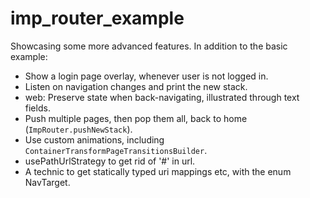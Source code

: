 # imp_router_example

Showcasing some more advanced features. In addition to the basic example:

- Show a login page overlay, whenever user is not logged in.
- Listen on navigation changes and print the new stack.
- web: Preserve state when back-navigating, illustrated through text fields.
- Push multiple pages, then pop them all, back to home (`ImpRouter.pushNewStack`).
- Use custom animations, including `ContainerTransformPageTransitionsBuilder`.
- usePathUrlStrategy to get rid of '#' in url.
- A technic to get statically typed uri mappings etc, with the enum NavTarget.